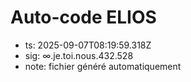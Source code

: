 # Auto-code ELIOS
- ts: 2025-09-07T08:19:59.318Z
- sig: ∞.je.toi.nous.432.528
- note: fichier généré automatiquement